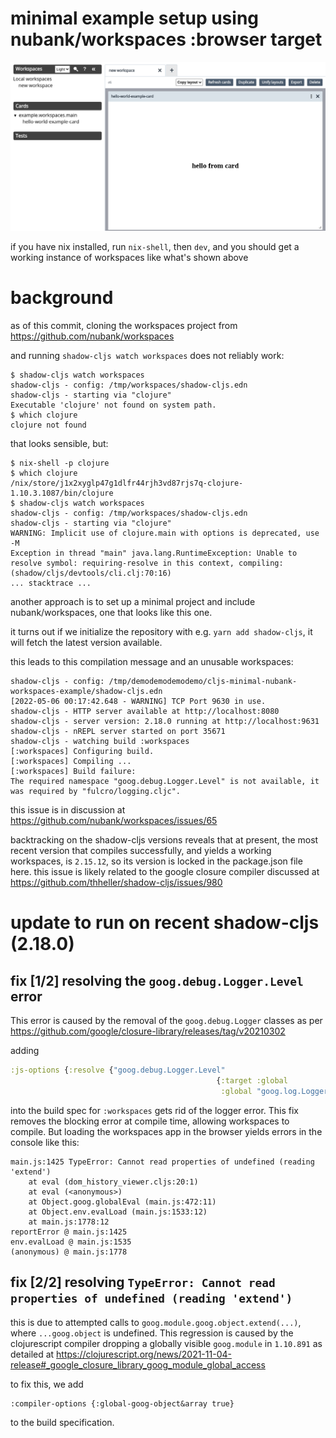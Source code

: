 # minimal example setup using nubank/workspaces :browser target

![](./screenshot.png)

if you have nix installed, run `nix-shell`, then `dev`, and you should get a working instance of workspaces like what's shown above

# background

as of this commit, cloning the workspaces project from https://github.com/nubank/workspaces

and running `shadow-cljs watch workspaces` does not reliably work:

```
$ shadow-cljs watch workspaces
shadow-cljs - config: /tmp/workspaces/shadow-cljs.edn
shadow-cljs - starting via "clojure"
Executable 'clojure' not found on system path.
$ which clojure
clojure not found
```

that looks sensible, but:

```
$ nix-shell -p clojure
$ which clojure
/nix/store/j1x2xyglp47g1dlfr44rjh3vd87rjs7q-clojure-1.10.3.1087/bin/clojure
$ shadow-cljs watch workspaces
shadow-cljs - config: /tmp/workspaces/shadow-cljs.edn
shadow-cljs - starting via "clojure"
WARNING: Implicit use of clojure.main with options is deprecated, use -M
Exception in thread "main" java.lang.RuntimeException: Unable to resolve symbol: requiring-resolve in this context, compiling:(shadow/cljs/devtools/cli.clj:70:16)
... stacktrace ...
```

another approach is to set up a minimal project and include nubank/workspaces, one that looks like this one.

it turns out if we initialize the repository with e.g. `yarn add shadow-cljs`, it will fetch the latest version available.

this leads to this compilation message and an unusable workspaces:

```
shadow-cljs - config: /tmp/demodemodemodemo/cljs-minimal-nubank-workspaces-example/shadow-cljs.edn
[2022-05-06 00:17:42.648 - WARNING] TCP Port 9630 in use.
shadow-cljs - HTTP server available at http://localhost:8080
shadow-cljs - server version: 2.18.0 running at http://localhost:9631
shadow-cljs - nREPL server started on port 35671
shadow-cljs - watching build :workspaces
[:workspaces] Configuring build.
[:workspaces] Compiling ...
[:workspaces] Build failure:
The required namespace "goog.debug.Logger.Level" is not available, it was required by "fulcro/logging.cljc".
```

this issue is in discussion at https://github.com/nubank/workspaces/issues/65

backtracking on the shadow-cljs versions reveals that at present, the most
recent version that compiles successfully, and yields a working workspaces, is
`2.15.12`, so its version is locked in the package.json file here. this issue
is likely related to the google closure compiler discussed at
https://github.com/thheller/shadow-cljs/issues/980

# update to run on recent shadow-cljs (2.18.0)

## fix [1/2] resolving the `goog.debug.Logger.Level` error

This error is caused by the removal of the `goog.debug.Logger` classes as per https://github.com/google/closure-library/releases/tag/v20210302

adding

```clojure
:js-options {:resolve {"goog.debug.Logger.Level"
                                              {:target :global
                                               :global "goog.log.Logger.Level"}}}
```

into the build spec for `:workspaces` gets rid of the logger
error. This fix removes the blocking error at compile time, allowing
workspaces to compile. But loading the workspaces app in the browser
yields errors in the console like this:

```
main.js:1425 TypeError: Cannot read properties of undefined (reading 'extend')
    at eval (dom_history_viewer.cljs:20:1)
    at eval (<anonymous>)
    at Object.goog.globalEval (main.js:472:11)
    at Object.env.evalLoad (main.js:1533:12)
    at main.js:1778:12
reportError @ main.js:1425
env.evalLoad @ main.js:1535
(anonymous) @ main.js:1778
```

## fix [2/2] resolving `TypeError: Cannot read properties of undefined (reading 'extend')`

this is due to attempted calls to
`goog.module.goog.object.extend(...)`, where `...goog.object` is
undefined. This regression is caused by the clojurescript compiler
dropping a globally visible `goog.module` in `1.10.891` as detailed at
https://clojurescript.org/news/2021-11-04-release#_google_closure_library_goog_module_global_access

to fix this, we add

```
:compiler-options {:global-goog-object&array true}
```

to the build specification.
